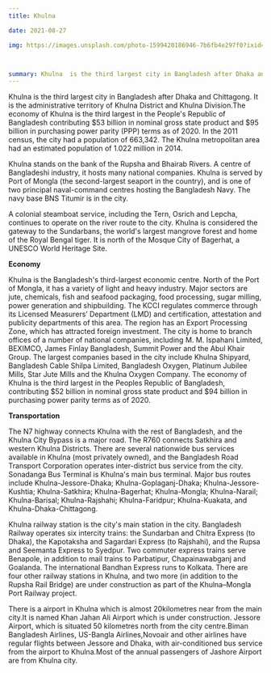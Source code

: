 ```yaml
---
title: Khulna

date: 2021-08-27

img: https://images.unsplash.com/photo-1599420186946-7b6fb4e297f0?ixid=MnwxMjA3fDF8MHxwaG90by1wYWdlfHx8fGVufDB8fHx8&ixlib=rb-1.2.1&auto=format&fit=crop&w=634&q=80



summary: Khulna  is the third largest city in Bangladesh after Dhaka and Chittagong. It is the administrative territory of Khulna District and Khulna Division.The economy of Khulna is the third largest in the People's Republic of Bangladesh contributing $53 billion in nominal gross state product and $95 billion in purchasing power parity (PPP) terms as of 2020. In the 2011 census, the city had a population of 663,342. The Khulna metropolitan area had an estimated population of 1.022 million in 2014.
---
```




Khulna  is the third largest city in Bangladesh after Dhaka and Chittagong. It is the administrative territory of Khulna District and Khulna Division.The economy of Khulna is the third largest in the People's Republic of Bangladesh contributing $53 billion in nominal gross state product and $95 billion in purchasing power parity (PPP) terms as of 2020. In the 2011 census, the city had a population of 663,342. The Khulna metropolitan area had an estimated population of 1.022 million in 2014.

Khulna stands on the bank of the Rupsha and Bhairab Rivers. A centre of Bangladeshi industry, it hosts many national companies. Khulna is served by Port of Mongla (the second-largest seaport in the country), and is one of two principal naval-command centres hosting the Bangladesh Navy. The navy base BNS Titumir is in the city.

A colonial steamboat service, including the Tern, Osrich and Lepcha, continues to operate on the river route to the city. Khulna is considered the gateway to the Sundarbans, the world's largest mangrove forest and home of the Royal Bengal tiger. It is north of the Mosque City of Bagerhat, a UNESCO World Heritage Site.


**Economy**

Khulna is the Bangladesh's third-largest economic centre. North of the Port of Mongla, it has a variety of light and heavy industry. Major sectors are jute, chemicals, fish and seafood packaging, food processing, sugar milling, power generation and shipbuilding. The KCCI regulates commerce through its Licensed Measurers’ Department (LMD) and certification, attestation and publicity departments of this area. The region has an Export Processing Zone, which has attracted foreign investment. The city is home to branch offices of a number of national companies, including M. M. Ispahani Limited, BEXIMCO, James Finlay Bangladesh, Summit Power and the Abul Khair Group. The largest companies based in the city include Khulna Shipyard, Bangladesh Cable Shilpa Limited, Bangladesh Oxygen, Platinum Jubilee Mills, Star Jute Mills and the Khulna Oxygen Company. The economy of Khulna is the third largest in the Peoples Republic of Bangladesh, contributing $52 billion in nominal gross state product and $94 billion in purchasing power parity terms as of 2020.


**Transportation**

The N7 highway connects Khulna with the rest of Bangladesh, and the Khulna City Bypass is a major road. The R760 connects Satkhira and western Khulna Districts. There are several nationwide bus services available in Khulna (most privately owned), and the Bangladesh Road Transport Corporation operates inter-district bus service from the city. Sonadanga Bus Terminal is Khulna's main bus terminal. Major bus routes include Khulna-Jessore-Dhaka; Khulna-Goplaganj-Dhaka; Khulna-Jessore-Kushtia; Khulna-Satkhira; Khulna-Bagerhat; Khulna-Mongla; Khulna-Narail; Khulna-Barisal; Khulna-Rajshahi; Khulna-Faridpur; Khulna-Kuakata, and Khulna-Dhaka-Chittagong.


Khulna railway station is the city's main station in the city. Bangladesh Railway operates six intercity trains: the Sundarban and Chitra Express (to Dhaka), the Kapotaksha and Sagardari Express (to Rajshahi), and the Rupsa and Seemanta Express to Syedpur. Two commuter express trains serve Benapole, in addition to mail trains to Parbatipur, Chapainawabganj and Goalanda. The international Bandhan Express runs to Kolkata. There are four other railway stations in Khulna, and two more (in addition to the Rupsha Rail Bridge) are under construction as part of the Khulna–Mongla Port Railway project.


There is a airport in Khulna which is almost 20kilometres near from the main city.It is named Khan Jahan Ali Airport which is under construction. Jessore Airport, which is situated 50 kilometres north from the city centre.Biman Bangladesh Airlines, US-Bangla Airlines,Novoair and other airlines have regular flights between Jessore and Dhaka, with air-conditioned bus service from the airport to Khulna.Most of the annual passengers of Jashore Airport are from Khulna city.